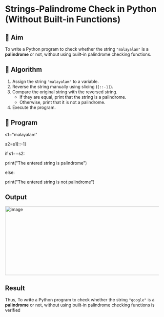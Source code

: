 # Strings-Palindrome Check in Python (Without Built-in Functions)

## 🎯 Aim
To write a Python program to check whether the string `"malayalam"` is a **palindrome** or not, without using built-in palindrome checking functions.

## 🧠 Algorithm
1. Assign the string `"malayalam"` to a variable.
2. Reverse the string manually using slicing (`[::-1]`).
3. Compare the original string with the reversed string.
   - If they are equal, print that the string is a palindrome.
   - Otherwise, print that it is not a palindrome.
4. Execute the program.

## 🧾 Program
s1="malayalam"

s2=s1[::-1]

if s1==s2:

print("The entered string is palindrome")

else:

print("The entered string is not palindrome")

## Output
<img width="1060" height="226" alt="image" src="https://github.com/user-attachments/assets/26516da8-9ab9-4f5b-bfc2-da3d5524f9f8" />

## Result
Thus, To write a Python program to check whether the string `"google"` is a **palindrome** or not, without using built-in palindrome checking functions is verified
